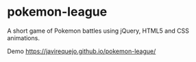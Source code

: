 # pokemon-league
A short game of Pokemon battles using jQuery, HTML5 and CSS animations.

Demo
https://javirequejo.github.io/pokemon-league/
